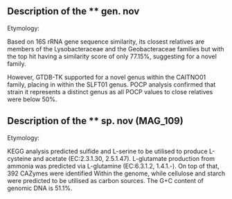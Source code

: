 ## Description of the ** gen. nov

Etymology:

Based on 16S rRNA gene sequence similarity, its closest relatives are members of the 
Lysobacteraceae and the Geobacteraceae families
but with the top hit having a similarity score of only 77.15%, 
suggesting for a novel family.

However, GTDB-TK supported for a novel genus within the CAITNO01 family,
placing in within the SLFT01 genus.
POCP analysis confirmed 
that strain it represents a distinct genus
as all POCP values to close relatives were below 50%.




## Description of the ** sp. nov (MAG_109)

Etymology:

KEGG analysis predicted
sulfide and L-serine to be utilised to produce L-cysteine and acetate (EC:2.3.1.30, 2.5.1.47).
L-glutamate production from ammonia was predicted via L-glutamine (EC:6.3.1.2, 1.4.1.-).
On top of that, 392 CAZymes were identified Within the genome, while
cellulose and starch were predicted to be utilised as carbon sources.
The G+C content of genomic DNA is 51.1%.
